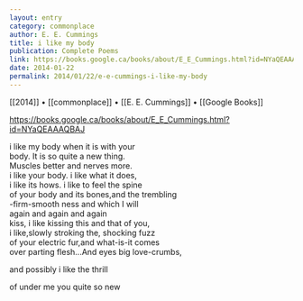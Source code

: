 ```yaml
---
layout: entry
category: commonplace
author: E. E. Cummings
title: i like my body
publication: Complete Poems
link: https://books.google.ca/books/about/E_E_Cummings.html?id=NYaQEAAAQBAJ
date: 2014-01-22
permalink: 2014/01/22/e-e-cummings-i-like-my-body
---
```


[[2014]] • [[commonplace]] • [[E. E. Cummings]] • [[Google Books]]

https://books.google.ca/books/about/E_E_Cummings.html?id=NYaQEAAAQBAJ

i like my body when it is with your
<br>body.    It is so quite a new thing.
<br>Muscles better and nerves more.
<br>i like your body.    i like what it does,
<br>i like its hows.    i like to feel the spine
<br>of your body and its bones,and the trembling
<br>-firm-smooth ness and which I will
<br>again and again and again
<br>kiss,    i like kissing this and that of you,
<br>i like,slowly stroking the, shocking fuzz
<br>of your electric fur,and what-is-it comes
<br>over parting flesh...And eyes big love-crumbs,

and possibly i like the thrill

of under me you quite so new